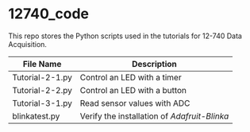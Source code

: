 # 12740_code
This repo stores the Python scripts used in the tutorials for 12-740 Data Acquisition. 

| **File Name**     | **Description**|
| ----------------- | ---------------------|
|  Tutorial-2-1.py  | Control an LED with a timer|       
|  Tutorial-2-2.py  | Control an LED with a button|
|  Tutorial-3-1.py  | Read sensor values with ADC|
|  blinkatest.py    | Verify the installation of *Adafruit-Blinka*|

